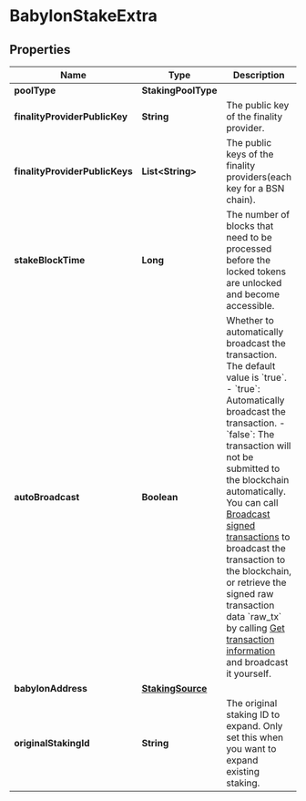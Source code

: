 

# BabylonStakeExtra


## Properties

| Name | Type | Description | Notes |
|------------ | ------------- | ------------- | -------------|
|**poolType** | **StakingPoolType** |  |  |
|**finalityProviderPublicKey** | **String** | The public key of the finality provider. |  [optional] |
|**finalityProviderPublicKeys** | **List&lt;String&gt;** | The public keys of the finality providers(each key for a BSN chain). |  [optional] |
|**stakeBlockTime** | **Long** | The number of blocks that need to be processed before the locked tokens are unlocked and become accessible. |  [optional] |
|**autoBroadcast** | **Boolean** | Whether to automatically broadcast the transaction. The default value is &#x60;true&#x60;.  - &#x60;true&#x60;: Automatically broadcast the transaction. - &#x60;false&#x60;: The transaction will not be submitted to the blockchain automatically. You can call [Broadcast signed transactions](https://www.cobo.com/developers/v2/api-references/transactions/broadcast-signed-transactions) to broadcast the transaction to the blockchain, or retrieve the signed raw transaction data &#x60;raw_tx&#x60; by calling [Get transaction information](https://www.cobo.com/developers/v2/api-references/transactions/get-transaction-information) and broadcast it yourself.  |  [optional] |
|**babylonAddress** | [**StakingSource**](StakingSource.md) |  |  [optional] |
|**originalStakingId** | **String** | The original staking ID to expand. Only set this when you want to expand existing staking. |  [optional] |




